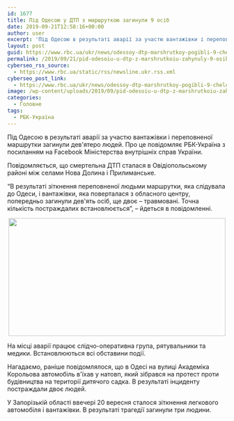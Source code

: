 ```yaml
---
id: 1677
title: Під Одесою у ДТП з маршруткою загинули 9 осіб
date: 2019-09-21T12:58:16+00:00
author: user
excerpt: 'Під Одесою в результаті аварії за участю вантажівки і переповненої маршрутки загинули дев&#039;ятеро людей. Про це повідомляє РБК-Україна з посиланням на...'
layout: post
guid: https://www.rbc.ua/ukr/news/odessoy-dtp-marshrutkoy-pogibli-9-chelovek-1569069724.html
permalink: /2019/09/21/pid-odesoiu-u-dtp-z-marshrutkoiu-zahynuly-9-osib/
cyberseo_rss_source:
  - https://www.rbc.ua/static/rss/newsline.ukr.rss.xml
cyberseo_post_link:
  - https://www.rbc.ua/ukr/news/odessoy-dtp-marshrutkoy-pogibli-9-chelovek-1569069724.html
image: /wp-content/uploads/2019/09/pid-odesoiu-u-dtp-z-marshrutkoiu-zahynuly-9-osib.jpg
categories:
  - Головне
tags:
  - РБК-Україна
---
```

Під Одесою в результаті аварії за участю вантажівки і переповненої маршрутки загинули дев'ятеро людей. Про це повідомляє РБК-Україна з посиланням на Facebook Міністерства внутрішніх справ України.

Повідомляється, що смертельна ДТП сталася в Овідіопольському районі між селами Нова Долина і Прилиманське.

&#8220;В результаті зіткнення переповненої людьми маршрутки, яка слідувала до Одеси, і вантажівки, яка поверталася з обласного центру, попередньо загинули дев'ять осіб, ще двоє &#8211; травмовані. Точна кількість постраждалих встановлюється&#8221;, &#8211; йдеться в повідомленні.

<p style="text-align: center">
  <img alt="" height="271" src="/static/ckef/img/Screenshot_2_1201.jpg" width="498" />
</p></p> 

На місці аварії працює слідчо-оперативна група, рятувальники та медики. Встановлюються всі обставини події.

Нагадаємо, раніше повідомлялося, що в Одесі на вулиці Академіка Корольова автомобіль в'їхав у натовп, який зібрався на протест проти будівництва на території дитячого садка. В результаті інциденту постраждали двоє людей.

У Запорізькій області ввечері 20 вересня сталося зіткнення легкового автомобіля і вантажівки. В результаті трагедії загинули три людини.